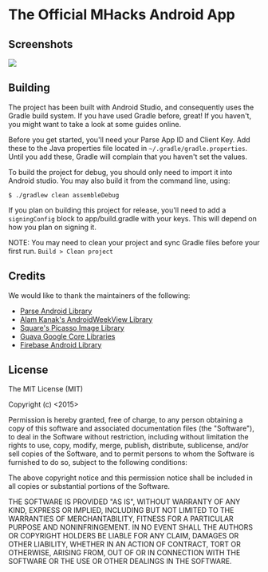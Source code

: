 The Official MHacks Android App
===========================
Screenshots
-----
![](https://raw.githubusercontent.com/mhacks/MHacks-Android/master/mhacks_android_github_sc.png)

Building
-----

The project has been built with Android Studio, and consequently uses the Gradle build system.
If you have used Gradle before, great! If you haven't, you might want to take a look at some guides online.

Before you get started, you'll need your Parse App ID and Client Key. Add these to the Java properties file located in `~/.gradle/gradle.properties`. Until you add these, Gradle will complain that you haven't set the values.

To build the project for debug, you should only need to import it into Android studio. You may also build it from the command line, using:

`$ ./gradlew clean assembleDebug`

If you plan on building this project for release, you'll need to add a `signingConfig` block to app/build.gradle with your keys. This will depend on how you plan on signing it.

NOTE: You may need to clean your project and sync Gradle files before your first run. `Build > Clean project`


Credits
-----
We would like to thank the maintainers of the following:
- [Parse Android Library](https://parse.com/docs/android_guide "Parse Android Developer Guide")
- [Alam Kanak's AndroidWeekView Library](https://github.com/alamkanak/Android-Week-View "AndroidWeekView")
- [Square's Picasso Image Library](http://square.github.io/picasso/ "Picasso")
- [Guava Google Core Libraries](https://code.google.com/p/guava-libraries/ "guava-libraries")
- [Firebase Android Library](https://www.firebase.com/docs/android/quickstart.html "Firebase Android Quick Start")


License
-----
The MIT License (MIT)

Copyright (c) <2015> <MHacks>

Permission is hereby granted, free of charge, to any person obtaining a copy
of this software and associated documentation files (the "Software"), to deal
in the Software without restriction, including without limitation the rights
to use, copy, modify, merge, publish, distribute, sublicense, and/or sell
copies of the Software, and to permit persons to whom the Software is
furnished to do so, subject to the following conditions:

The above copyright notice and this permission notice shall be included in
all copies or substantial portions of the Software.

THE SOFTWARE IS PROVIDED "AS IS", WITHOUT WARRANTY OF ANY KIND, EXPRESS OR
IMPLIED, INCLUDING BUT NOT LIMITED TO THE WARRANTIES OF MERCHANTABILITY,
FITNESS FOR A PARTICULAR PURPOSE AND NONINFRINGEMENT. IN NO EVENT SHALL THE
AUTHORS OR COPYRIGHT HOLDERS BE LIABLE FOR ANY CLAIM, DAMAGES OR OTHER
LIABILITY, WHETHER IN AN ACTION OF CONTRACT, TORT OR OTHERWISE, ARISING FROM,
OUT OF OR IN CONNECTION WITH THE SOFTWARE OR THE USE OR OTHER DEALINGS IN
THE SOFTWARE.
